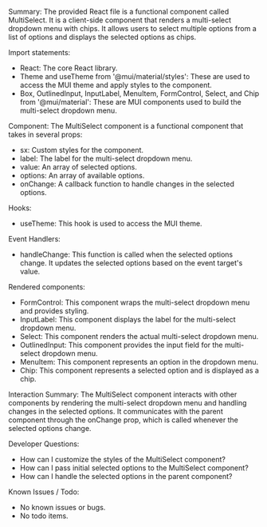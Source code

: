 Summary:
The provided React file is a functional component called MultiSelect. It is a client-side component that renders a multi-select dropdown menu with chips. It allows users to select multiple options from a list of options and displays the selected options as chips.

Import statements:
- React: The core React library.
- Theme and useTheme from '@mui/material/styles': These are used to access the MUI theme and apply styles to the component.
- Box, OutlinedInput, InputLabel, MenuItem, FormControl, Select, and Chip from '@mui/material': These are MUI components used to build the multi-select dropdown menu.

Component:
The MultiSelect component is a functional component that takes in several props:
- sx: Custom styles for the component.
- label: The label for the multi-select dropdown menu.
- value: An array of selected options.
- options: An array of available options.
- onChange: A callback function to handle changes in the selected options.

Hooks:
- useTheme: This hook is used to access the MUI theme.

Event Handlers:
- handleChange: This function is called when the selected options change. It updates the selected options based on the event target's value.

Rendered components:
- FormControl: This component wraps the multi-select dropdown menu and provides styling.
- InputLabel: This component displays the label for the multi-select dropdown menu.
- Select: This component renders the actual multi-select dropdown menu.
- OutlinedInput: This component provides the input field for the multi-select dropdown menu.
- MenuItem: This component represents an option in the dropdown menu.
- Chip: This component represents a selected option and is displayed as a chip.

Interaction Summary:
The MultiSelect component interacts with other components by rendering the multi-select dropdown menu and handling changes in the selected options. It communicates with the parent component through the onChange prop, which is called whenever the selected options change.

Developer Questions:
- How can I customize the styles of the MultiSelect component?
- How can I pass initial selected options to the MultiSelect component?
- How can I handle the selected options in the parent component?

Known Issues / Todo:
- No known issues or bugs.
- No todo items.